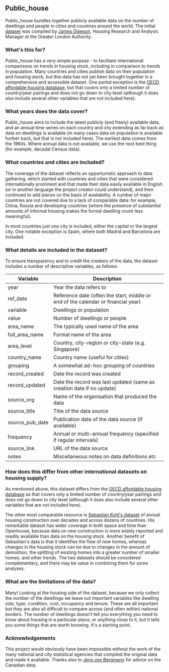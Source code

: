 ## Public_house
Public_house bundles together publicly available data on the number of dwellings and people in cities and countries around the world. The initial [dataset](https://github.com/jgleeson/public_house/blob/main/dataset.csv) was compiled by [James Gleeson](https://github.com/jgleeson), Housing Research and Analysis Manager at the Greater London Authority. 

### What's this for?
Public_house has a very simple purpose - to facilitate international comparisons on trends in housing stock, including in comparison to trends in population. Many countries and cities publish data on their population and housing stock, but this data has not yet been brought together in a comprehensive and accessible dataset. One partial exception is the [OECD affordable housing database](https://www.oecd.org/housing/data/affordable-housing-database/housing-market.htm), but that covers only a limited number of country/year pairings and does not go down to city level (although it does also include several other variables that are not included here). 

### What years does the data cover?
Public_house aims to include the latest publicly (and freely) available data, and an annual time series on each country and city extending as far back as data on dwellings is available (in many cases data on population is available further back, but that is not included here). The earliest data comes from the 1960s. Where annual data is not available, we use the next best thing (for example, decadal Census data). 

### What countries and cities are included?
The coverage of the dataset reflects an opportunistic approach to data gathering, which started with countries and cities that were considered internationally prominent and that made their data easily available in English (or in another language the project creator could understand), and then continued to add places on the basis of availability. A number of major countries are not covered due to a lack of comparable data: for example, China, Russia and developing countries (where the presence of substantial amounts of informal housing makes the formal dwelling count less meaningful).

In most countries just one city is included, either the capital or the largest city. One notable exception is Spain, where both Madrid and Barcelona are included.

### What details are included in the dataset?
To ensure transparency and to credit the creators of the data, the dataset includes a number of descriptive variables, as follows:

| Variable      | Description |
| ----------- | ----------- |
| year | Year the data refers to |
| ref_date | Reference date (often the start, middle or end of the calendar or financial year) |
| variable | Dwellings or population |
| value | Number of dwellings or people |
| area_name | The typically used name of the area |
| full_area_name | Formal name of the area |
| area_level | Country, city-region or city-state (e.g. Singapore) |
| country_name | Country name (useful for cities) |
| grouping | A somewhat ad-hoc grouping of countries |
| record_created | Date the record was created |
| record_updated | Date the record was last updated (same as creation date if no update) |
| source_org | Name of the organisation that produced the data |
| source_title | Title of the data source |
| source_pub_date | Publication date of the data source (if available) |
| frequency | Annual or multi-annual frequency (specified if regular intervals) |
| source_link | URL of the data source |
| notes | Miscellaneous notes on data definitions etc |

### How does this differ from other international datasets on housing supply?
As mentioned above, this dataset differs from the [OECD affordable housing database](https://www.oecd.org/housing/data/affordable-housing-database/housing-market.htm) as  that covers only a limited number of country/year pairings and does not go down to city level (although it does also include several other variables that are not included here). 

The other most comparable resource is [Sebastian Kohl's dataset](https://www.sebastiankohl.com/data) of annual housing construction over decades and across dozens of countries. His remarkable dataset has wider coverage in both space and time than Openhouse, because data on new construction is more widely reported and readily available than data on the housing stock. Another benefit of Sebastian's data is that it identifies the flow of *new* homes, whereas changes in the housing stock can be due to changes in the amount of demolition, the splitting of existing homes into a greater number of smaller homes, and other trends. The two datasets should be considered complementary, and there may be value in combining them for some analyses.  

### What are the limitations of the data?
Many! Looking at the housing side of the dataset, because we only collect the number of the dwellings we leave out important variables like dwelling size, type, condition, cost, occupancy and tenure. These are all important but they are also all difficult to compare across (and often within) national borders. The number of dwellings doesn't tell you everything you need to know about housing in a particular place, or anything close to it, but it tells you some things that are worth knowing. It's a starting point.

### Acknowledgements
This project would obviously have been impossible without the work of the many national and city statistical agencies that compiled the original data and made it available. Thanks also to [Jens von Bergmann](https://github.com/mountainMath) for advice on the Canadian data.

